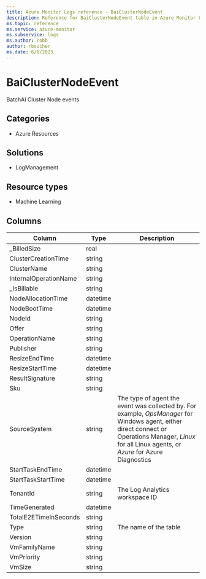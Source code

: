 ```yaml
---
title: Azure Monitor Logs reference - BaiClusterNodeEvent
description: Reference for BaiClusterNodeEvent table in Azure Monitor Logs.
ms.topic: reference
ms.service: azure-monitor
ms.subservice: logs
ms.author: robb
author: rboucher
ms.date: 6/8/2023
---
```


# BaiClusterNodeEvent

 BatchAI Cluster Node events

## Categories

- Azure Resources
## Solutions

- LogManagement
## Resource types

- Machine Learning




## Columns

| Column | Type | Description |
| --- | --- | --- |
| _BilledSize | real |  |
| ClusterCreationTime | string |  |
| ClusterName | string |  |
| InternalOperationName | string |  |
| _IsBillable | string |  |
| NodeAllocationTime | datetime |  |
| NodeBootTime | datetime |  |
| NodeId | string |  |
| Offer | string |  |
| OperationName | string |  |
| Publisher | string |  |
| ResizeEndTime | datetime |  |
| ResizeStartTime | datetime |  |
| ResultSignature | string |  |
| Sku | string |  |
| SourceSystem | string | The type of agent the event was collected by. For example, *OpsManager* for Windows agent, either direct connect or Operations Manager, *Linux* for all Linux agents, or *Azure* for Azure Diagnostics |
| StartTaskEndTime | datetime |  |
| StartTaskStartTime | datetime |  |
| TenantId | string | The Log Analytics workspace ID |
| TimeGenerated | datetime |  |
| TotalE2ETimeInSeconds | string |  |
| Type | string | The name of the table |
| Version | string |  |
| VmFamilyName | string |  |
| VmPriority | string |  |
| VmSize | string |  |
